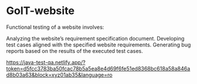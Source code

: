 # GoIT-website
Functional testing of a website involves:

Analyzing the website’s requirement specification document.
Developing test cases aligned with the specified website requirements.
Generating bug reports based on the results of the executed test cases.

https://java-test-qa.netlify.app/?token=d5fcc3783ba50fcac78b5a5ea8e4d69f6fe51ed8368bc618a58a846ad8b03a63&block=xyz01ab35&language=ro
